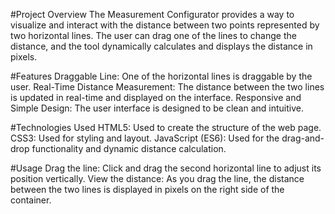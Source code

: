 #Project Overview
The Measurement Configurator provides a way to visualize and interact with the distance between two points represented by two horizontal lines. The user can drag one of the lines to change the distance, and the tool dynamically calculates and displays the distance in pixels.

#Features
Draggable Line: One of the horizontal lines is draggable by the user.
Real-Time Distance Measurement: The distance between the two lines is updated in real-time and displayed on the interface.
Responsive and Simple Design: The user interface is designed to be clean and intuitive.


#Technologies Used
HTML5: Used to create the structure of the web page.
CSS3: Used for styling and layout.
JavaScript (ES6): Used for the drag-and-drop functionality and dynamic distance calculation.

#Usage
Drag the line: Click and drag the second horizontal line to adjust its position vertically.
View the distance: As you drag the line, the distance between the two lines is displayed in pixels on the right side of the container.
